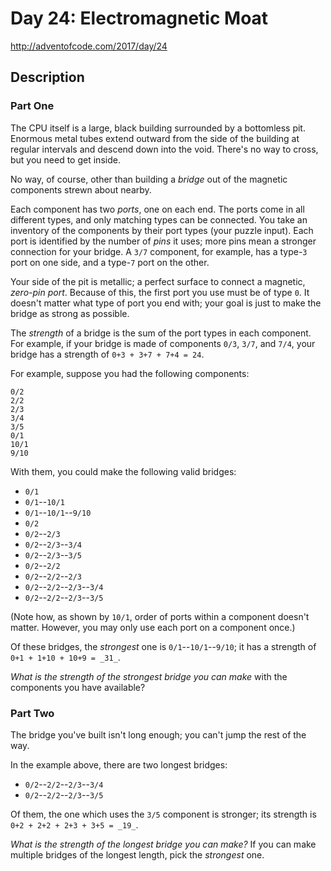# Day 24: Electromagnetic Moat

http://adventofcode.com/2017/day/24

## Description

### Part One

The CPU itself is a large, black building surrounded by a bottomless pit. Enormous metal tubes extend outward from the side of the building at regular intervals and descend down into the void. There's no way to cross, but you need to get inside.

No way, of course, other than building a _bridge_ out of the magnetic components strewn about nearby.

Each component has two _ports_, one on each end. The ports come in all different types, and only matching types can be connected. You take an inventory of the components by their port types (your puzzle input). Each port is identified by the number of _pins_ it uses; more pins mean a stronger connection for your bridge. A `3/7` component, for example, has a type-`3` port on one side, and a type-`7` port on the other.

Your side of the pit is metallic; a perfect surface to connect a magnetic, _zero-pin port_. Because of this, the first port you use must be of type `0`. It doesn't matter what type of port you end with; your goal is just to make the bridge as strong as possible.

The _strength_ of a bridge is the sum of the port types in each component. For example, if your bridge is made of components `0/3`, `3/7`, and `7/4`, your bridge has a strength of `0+3 + 3+7 + 7+4 = 24`.

For example, suppose you had the following components:

```
0/2
2/2
2/3
3/4
3/5
0/1
10/1
9/10

```

With them, you could make the following valid bridges:

*   `0/1`
*   `0/1`--`10/1`
*   `0/1`--`10/1`--`9/10`
*   `0/2`
*   `0/2`--`2/3`
*   `0/2`--`2/3`--`3/4`
*   `0/2`--`2/3`--`3/5`
*   `0/2`--`2/2`
*   `0/2`--`2/2`--`2/3`
*   `0/2`--`2/2`--`2/3`--`3/4`
*   `0/2`--`2/2`--`2/3`--`3/5`

(Note how, as shown by `10/1`, order of ports within a component doesn't matter. However, you may only use each port on a component once.)

Of these bridges, the _strongest_ one is `0/1`--`10/1`--`9/10`; it has a strength of `0+1 + 1+10 + 10+9 = _31_`.

_What is the strength of the strongest bridge you can make_ with the components you have available?

### Part Two

The bridge you've built isn't long enough; you can't <span title="Who do you think you are, Mario?">jump the rest of the way</span>.

In the example above, there are two longest bridges:

*   `0/2`--`2/2`--`2/3`--`3/4`
*   `0/2`--`2/2`--`2/3`--`3/5`

Of them, the one which uses the `3/5` component is stronger; its strength is `0+2 + 2+2 + 2+3 + 3+5 = _19_`.

_What is the strength of the longest bridge you can make?_ If you can make multiple bridges of the longest length, pick the _strongest_ one.
